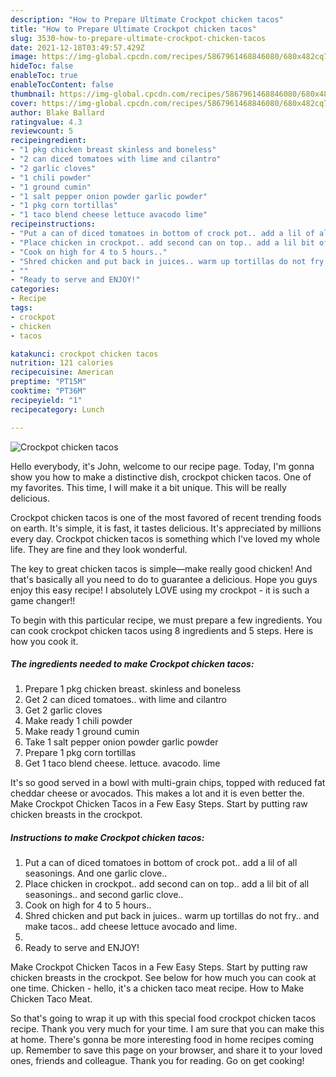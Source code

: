 ```yaml
---
description: "How to Prepare Ultimate Crockpot chicken tacos"
title: "How to Prepare Ultimate Crockpot chicken tacos"
slug: 3530-how-to-prepare-ultimate-crockpot-chicken-tacos
date: 2021-12-18T03:49:57.429Z
image: https://img-global.cpcdn.com/recipes/5867961468846080/680x482cq70/crockpot-chicken-tacos-recipe-main-photo.jpg
hideToc: false
enableToc: true
enableTocContent: false
thumbnail: https://img-global.cpcdn.com/recipes/5867961468846080/680x482cq70/crockpot-chicken-tacos-recipe-main-photo.jpg
cover: https://img-global.cpcdn.com/recipes/5867961468846080/680x482cq70/crockpot-chicken-tacos-recipe-main-photo.jpg
author: Blake Ballard
ratingvalue: 4.3
reviewcount: 5
recipeingredient:
- "1 pkg chicken breast skinless and boneless"
- "2 can diced tomatoes with lime and cilantro"
- "2 garlic cloves"
- "1 chili powder"
- "1 ground cumin"
- "1 salt pepper onion powder garlic powder"
- "1 pkg corn tortillas"
- "1 taco blend cheese lettuce avacodo lime"
recipeinstructions:
- "Put a can of diced tomatoes in bottom of crock pot.. add a lil of all seasonings. And one garlic clove.."
- "Place chicken in crockpot.. add second can on top.. add a lil bit of all seasonings.. and second garlic clove.."
- "Cook on high for 4 to 5 hours.."
- "Shred chicken and put back in juices.. warm up tortillas do not fry.. and make tacos.. add cheese lettuce avocado and lime."
- ""
- "Ready to serve and ENJOY!"
categories:
- Recipe
tags:
- crockpot
- chicken
- tacos

katakunci: crockpot chicken tacos 
nutrition: 121 calories
recipecuisine: American
preptime: "PT15M"
cooktime: "PT36M"
recipeyield: "1"
recipecategory: Lunch

---
```



![Crockpot chicken tacos](https://img-global.cpcdn.com/recipes/5867961468846080/680x482cq70/crockpot-chicken-tacos-recipe-main-photo.jpg)

Hello everybody, it's John, welcome to our recipe page. Today, I'm gonna show you how to make a distinctive dish, crockpot chicken tacos. One of my favorites. This time, I will make it a bit unique. This will be really delicious.

Crockpot chicken tacos is one of the most favored of recent trending foods on earth. It's simple, it is fast, it tastes delicious. It's appreciated by millions every day. Crockpot chicken tacos is something which I've loved my whole life. They are fine and they look wonderful.

The key to great chicken tacos is simple—make really good chicken! And that&#39;s basically all you need to do to guarantee a delicious. Hope you guys enjoy this easy recipe! I absolutely LOVE using my crockpot - it is such a game changer!!


To begin with this particular recipe, we must prepare a few ingredients. You can cook crockpot chicken tacos using 8 ingredients and 5 steps. Here is how you cook it.

<!--inarticleads1-->

##### The ingredients needed to make Crockpot chicken tacos:

1. Prepare 1 pkg chicken breast. skinless and boneless
1. Get 2 can diced tomatoes.. with lime and cilantro
1. Get 2 garlic cloves
1. Make ready 1 chili powder
1. Make ready 1 ground cumin
1. Take 1 salt pepper onion powder garlic powder
1. Prepare 1 pkg corn tortillas
1. Get 1 taco blend cheese. lettuce. avacodo. lime


It&#39;s so good served in a bowl with multi-grain chips, topped with reduced fat cheddar cheese or avocados. This makes a lot and it is even better the. Make Crockpot Chicken Tacos in a Few Easy Steps. Start by putting raw chicken breasts in the crockpot. 

<!--inarticleads2-->

##### Instructions to make Crockpot chicken tacos:

1. Put a can of diced tomatoes in bottom of crock pot.. add a lil of all seasonings. And one garlic clove..
1. Place chicken in crockpot.. add second can on top.. add a lil bit of all seasonings.. and second garlic clove..
1. Cook on high for 4 to 5 hours..
1. Shred chicken and put back in juices.. warm up tortillas do not fry.. and make tacos.. add cheese lettuce avocado and lime.
1. 
1. Ready to serve and ENJOY!

Make Crockpot Chicken Tacos in a Few Easy Steps. Start by putting raw chicken breasts in the crockpot. See below for how much you can cook at one time. Chicken - hello, it&#39;s a chicken taco meat recipe. How to Make Chicken Taco Meat. 

So that's going to wrap it up with this special food crockpot chicken tacos recipe. Thank you very much for your time. I am sure that you can make this at home. There's gonna be more interesting food in home recipes coming up. Remember to save this page on your browser, and share it to your loved ones, friends and colleague. Thank you for reading. Go on get cooking!
